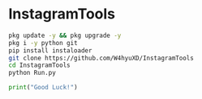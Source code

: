 # InstagramTools

```bash
pkg update -y && pkg upgrade -y
pkg i -y python git
pip install instaloader
git clone https://github.com/W4hyuXD/InstagramTools
cd InstagramTools
python Run.py
```
```python
print("Good Luck!")
```